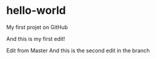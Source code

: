 # hello-world
My first projet on GitHub

And this is my first edit!


Edit from Master
And this is the second edit in the branch
